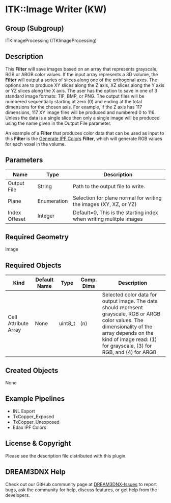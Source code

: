 # ITK::Image Writer (KW)

## Group (Subgroup) ##

ITKImageProcessing (ITKImageProcessing)

## Description ##

This **Filter** will save images based on an array that represents grayscale, RGB or ARGB color values. If the input array represents a 3D volume, the **Filter** will output a series of slices along one of the orthogonal axes.  The options are to produce XY slices along the Z axis, XZ slices along the Y axis or YZ slices along the X axis. The user has the option to save in one of 3 standard image formats: TIF, BMP, or PNG. The output files will be numbered sequentially starting at zero (0) and ending at the total dimensions for the chosen axis. For example, if the Z axis has 117 dimensions, 117 XY image files will be produced and numbered 0 to 116. Unless the data is a single slice then only a single image will be produced using the name given in the Output File parameter.

An example of a **Filter** that produces color data that can be used as input to this **Filter** is the [Generate IPF Colors](generateipfcolors.html) **Filter**, which will generate RGB values for each voxel in the volume.

## Parameters ##

| Name             | Type | Description |
|------------------|------| --------------|
| Output File | String | Path to the output file to write. |
| Plane | Enumeration | Selection for plane normal for writing the images (XY, XZ, or YZ) |
| Index Offeset | Integer | Default=0, This is the starting index when writing mulitple images |

## Required Geometry ##

Image 

## Required Objects ##

| Kind                      | Default Name | Type     | Comp. Dims | Description                                 |
|---------------------------|--------------|----------|------------|---------------------------------------------|
| Cell Attribute Array | None| uint8_t | (n) | Selected color data for output image. The data should represent grayscale, RGB or ARGB color values. The dimensionality of the array depends on the kind of image read: (1) for grayscale, (3) for RGB, and (4) for ARGB |


## Created Objects ##

None

## Example Pipelines ##

+ INL Export
+ TxCopper_Exposed
+ TxCopper_Unexposed
+ Edax IPF Colors

## License & Copyright ##

Please see the description file distributed with this plugin.

## DREAM3DNX Help

Check out our GitHub community page at [DREAM3DNX-Issues](https://github.com/BlueQuartzSoftware/DREAM3DNX-Issues) to report bugs, ask the community for help, discuss features, or get help from the developers.


